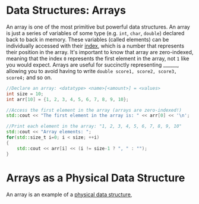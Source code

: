 # Data Structures: Arrays
An array is one of the most primitive but powerful data structures. An array is just a series of variables of some type (e.g. `int`, `char`, `double`) declared back to back
in memory. These variables (called elements) can be individually accessed with their [index](https://js.educative.io/edpresso/how-to-access-the-elements-of-an-array-by-index-number-in-cpp), which is a number that represents their position in the array. It's important to know that array are zero-indexed, meaning that the index `0` represents the first element in 
the array, not `1` like you would expect. Arrays are useful for succinctly representing ______, allowing you to avoid having to write `double score1, score2, score3, score4;` and so on.

```C++
//Declare an array: <datatype> <name>[<amount>] = <values>
int size = 10;
int arr[10] = {1, 2, 3, 4, 5, 6, 7, 8, 9, 10};

//Access the first element in the array (arrays are zero-indexed!)
std::cout << "The first element in the array is: " << arr[0] << '\n';

//Print each element in the array: "1, 2, 3, 4, 5, 6, 7, 8, 9, 10"
std::cout << "Array elements: ";
for(std::size_t i=0; i < size; ++i)
{
    std::cout << arr[i] << (i != size-1 ? ", " : "");
}
```

# Arrays as a Physical Data Structure
An array is an example of a [physical data structure](https://www.udemy.com/tutorial/datastructurescncpp/physical-vs-logical-data-structures/),
